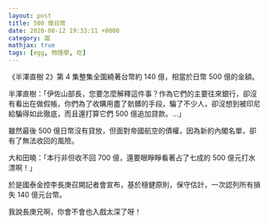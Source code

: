 ```yaml
---
layout: post
title: 500 億日幣
date: 2020-08-12 19:33:11 +0000
category: 謅
mathjax: true
tags: [egg, 物理學, 吃]
---
```


《半澤直樹 2》第 4 集整集全圍繞著台幣約 140 億，相當於日幣 500 億的金額。

<!--more-->

半澤直樹：「伊佐山部長，您要怎麼解釋這件事？作為它們的主要往來銀行，卻沒有看出在做假帳，你們為了收購用盡了骯髒的手段，騙了不少人，卻沒想到被印尼給騙得如此徹底，而且還打算它們 500 億追加貸款。...」

雖然最後 500 億日幣沒有貸放，但面對帝國航空的債權，因為新的內閣名單，卻有了無法收回的風險。

大和田曉：「本行非但收不回 700 億，還要眼睜睜看著占了七成的 500 億元打水漂啊！」

於是國泰金控李長庚召開記者會宣布，基於穩健原則，保守估計，一次認列所有損失 140 億元台幣。

我說長庚兄啊，你會不會也入戲太深了呀！


